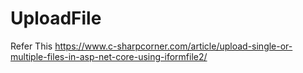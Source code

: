 # UploadFile


Refer This 
https://www.c-sharpcorner.com/article/upload-single-or-multiple-files-in-asp-net-core-using-iformfile2/
